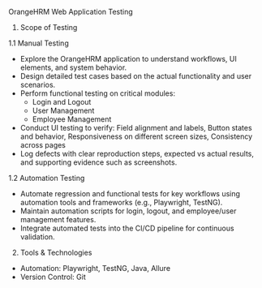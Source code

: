 OrangeHRM Web Application Testing

1. Scope of Testing
   
1.1 Manual Testing
  - Explore the OrangeHRM application to understand workflows, UI elements, and system behavior.
  - Design detailed test cases based on the actual functionality and user scenarios.
  - Perform functional testing on critical modules:
    + Login and Logout
    + User Management
    + Employee Management
  - Conduct UI testing to verify: Field alignment and labels, Button states and behavior, Responsiveness on different screen sizes, Consistency across pages
  - Log defects with clear reproduction steps, expected vs actual results, and supporting evidence such as screenshots.
    
1.2 Automation Testing
  - Automate regression and functional tests for key workflows using automation tools and frameworks (e.g., Playwright, TestNG).
  - Maintain automation scripts for login, logout, and employee/user management features.
  - Integrate automated tests into the CI/CD pipeline for continuous validation.

2. Tools & Technologies
  - Automation: Playwright, TestNG, Java, Allure
  - Version Control: Git
